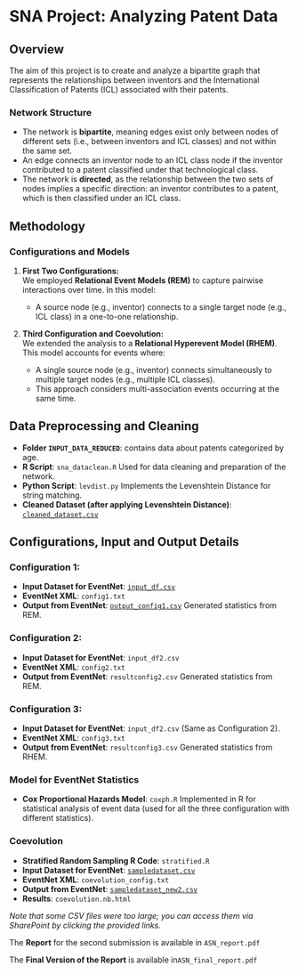
# SNA Project: Analyzing Patent Data

## Overview
The aim of this project is to create and analyze a bipartite graph that represents the relationships between inventors and the International Classification of Patents (ICL) associated with their patents.

### Network Structure
- The network is **bipartite**, meaning edges exist only between nodes of different sets (i.e., between inventors and ICL classes) and not within the same set. 
- An edge connects an inventor node to an ICL class node if the inventor contributed to a patent classified under that technological class. 
- The network is **directed**, as the relationship between the two sets of nodes implies a specific direction: an inventor contributes to a patent, which is then classified under an ICL class.

## Methodology

### Configurations and Models
1. **First Two Configurations:**  
   We employed **Relational Event Models (REM)** to capture pairwise interactions over time. In this model:
   - A source node (e.g., inventor) connects to a single target node (e.g., ICL class) in a one-to-one relationship.

2. **Third Configuration and Coevolution:**  
   We extended the analysis to a **Relational Hyperevent Model (RHEM)**. This model accounts for events where:
   - A single source node (e.g., inventor) connects simultaneously to multiple target nodes (e.g., multiple ICL classes).
   - This approach considers multi-association events occurring at the same time.


## Data Preprocessing and Cleaning
- **Folder `INPUT_DATA_REDUCED`**: contains data about patents categorized by age.
- **R Script**: `sna_dataclean.R` Used for data cleaning and preparation of the network.
- **Python Script**: `levdist.py` Implements the Levenshtein Distance for string matching.
- **Cleaned Dataset (after applying Levenshtein Distance)**: [`cleaned_dataset.csv`](https://usi365.sharepoint.com/:x:/s/SNAProject/Ef1jzjqsx8VDto9HHC7H1g4BCQLDJzfParvioAG-8CktvA?e=iz5T6K)

## Configurations, Input and Output Details
### Configuration 1:
- **Input Dataset for EventNet**: [`input_df.csv`](https://usi365.sharepoint.com/:x:/s/SNAProject/ETjy0UYSpTpDrZhjJc8x8BoBl36K9FhjoR6LwDX-wg3uXA?e=0inyMh)
- **EventNet XML**: `config1.txt`
- **Output from EventNet**: [`output_config1.csv`](https://usi365.sharepoint.com/:x:/s/SNAProject/EV5RUj7p97tBo4LHiI1UpogBZgHzIStwVEj5hzn_uzcr-w?e=dK6fxr) Generated statistics from REM. 

### Configuration 2:
- **Input Dataset for EventNet**: `input_df2.csv`
- **EventNet XML**: `config2.txt`  
- **Output from EventNet**: `resultconfig2.csv` Generated statistics from REM.

### Configuration 3:
- **Input Dataset for EventNet**: `input_df2.csv` (Same as Configuration 2).
- **EventNet XML**: `config3.txt`  
- **Output from EventNet**: `resultconfig3.csv` Generated statistics from RHEM.

### Model for EventNet Statistics
- **Cox Proportional Hazards Model**: `coxph.R` Implemented in R for statistical analysis of event data (used for all the three configuration with different statistics).

### Coevolution
- **Stratified Random Sampling R Code**: `stratified.R`
- **Input Dataset for EventNet**: [`sampledataset.csv`](https://usi365.sharepoint.com/:x:/s/SNAProject/ERr_lwsXOXVAiGXqZEFtIRMBaaDnNI9EB5_1qtIIZPkiTA?e=t0bdsZ)
- **EventNet XML**: `coevolution_config.txt`
- **Output from EventNet**: [`sampledataset_new2.csv`](https://usi365.sharepoint.com/:x:/s/SNAProject/ESAbI8QlPaFKgRwKXX7KjW8B0K2e-7tV3WwfTxYKRwJBfg?e=DPDwQ8)
- **Results**: `coevolution.nb.html`

  
*Note that some CSV files were too large; you can access them via SharePoint by clicking the provided links.*

The **Report** for the second submission is available in `ASN_report.pdf`

The **Final Version of the Report** is available in`ASN_final_report.pdf`
